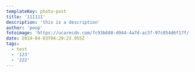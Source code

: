 ```yaml
---
templateKey: photo-post
title: '111111'
description: 'this is a description'
author: 'poop'
fotoimage: 'https://ucarecdn.com/7c93b688-d944-4a7d-ac37-97c854d6f17f/'
date: 2019-04-03T04:29:23.955Z
tags:
  - test
  - '123'
  - '222'
---
```

